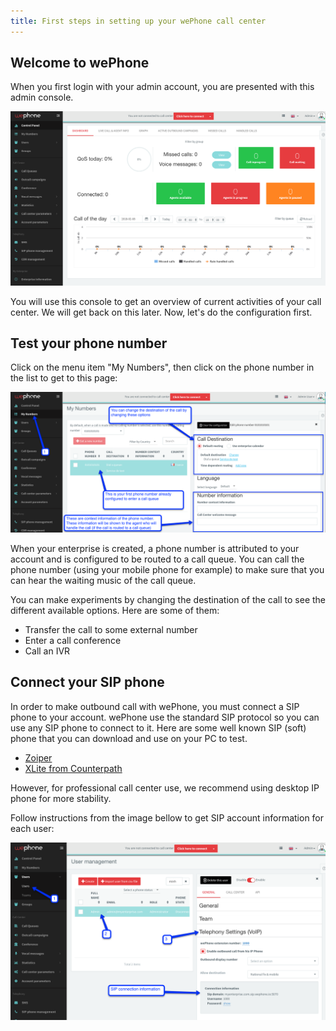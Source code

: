 ```yaml
---
title: First steps in setting up your wePhone call center
---
```


## Welcome to wePhone

When you first login with your admin account, you are presented with this admin console.

![Callcenter Dashboard](/images/callcenter-dashboard.png)

You will use this console to get an overview of current activities of your call center. We will get back on this later. Now, let's do the configuration first.


## Test your phone number

Click on the menu item "My Numbers", then click on the phone number in the list to get to this page:

![Number Routing Edit](/images/did-edit.png)

When your enterprise is created, a phone number is attributed to your account and is configured to be routed to a call queue. You can call the phone number (using your mobile phone for example) to make sure that you can hear the waiting music of the call queue. 

You can make experiments by changing the destination of the call to see the different available options. Here are some of them:
- Transfer the call to some external number
- Enter a call conference
- Call an IVR

## Connect your SIP phone

In order to make outbound call with wePhone, you must connect a SIP phone to your account. wePhone use the standard SIP protocol so you can use any SIP phone to connect to it. Here are some well known SIP (soft) phone that you can download and use on your PC to test.
- [Zoiper](https://www.zoiper.com/)
- [XLite from Counterpath](http://www.counterpath.com/x-lite/)

However, for professional call center use, we recommend using desktop IP phone for more stability.

Follow instructions from the image bellow to get SIP account information for each user:

![Callcenter Dashboard](/images/sipphone-connection-info.png)


